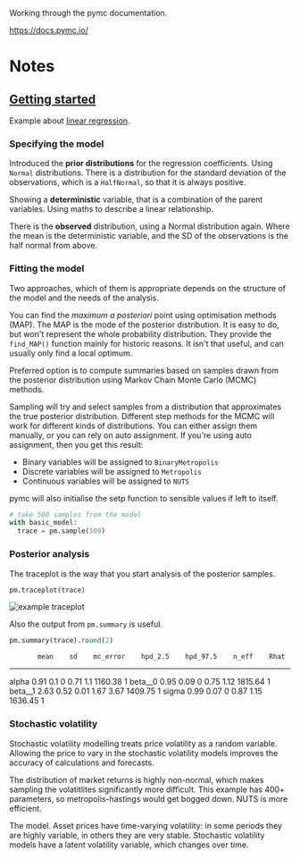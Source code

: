Working through the pymc documentation.

https://docs.pymc.io/


# Notes

## [Getting started](https://docs.pymc.io/notebooks/getting_started.html)

Example about [linear regression](getting_started/linear_regression.py).


### Specifying the model

Introduced the **prior distributions** for the regression coefficients.
Using `Normal` distributions.
There is a distribution for the standard deviation of the observations,
which is a `HalfNormal`, so that it is always positive.

Showing a **deterministic** variable, that is a combination of the parent variables.
Using maths to describe a linear relationship.

There is the **observed** distribution,
using a Normal distribution again.
Where the mean is the deterministic variable,
and the SD of the observations is the half normal from above.


### Fitting the model

Two approaches,
which of them is appropriate depends on the structure of the model and the needs of the analysis.

You can find the _maximum a posteriori_ point using optimisation methods (MAP).
The MAP is the mode of the posterior distribution.
It is easy to do, but won't represent the whole probability distribution.
They provide the `find_MAP()` function mainly for historic reasons.
It isn't that useful, and can usually only find a local optimum.

Preferred option is to compute summaries based on samples drawn from the posterior distribution using Markov Chain Monte Carlo (MCMC) methods.

Sampling will try and select samples from a distribution that approximates the true posterior distribution.
Different step methods for the MCMC will work for different kinds of distributions.
You can either assign them manually, or you can rely on auto assignment.
If you're using auto assignment, then you get this result:

 - Binary variables will be assigned to `BinaryMetropolis`
 - Discrete variables will be assigned to `Metropolis`
 - Continuous variables will be assigned to `NUTS`

pymc will also initialise the setp function to sensible values if left to itself.


```python
# take 500 samples from the model
with basic_model:
  trace = pm.sample(500)
```


### Posterior analysis

The traceplot is the way that you start analysis of the posterior samples.

```python
pm.traceplot(trace)
```

![example traceplot](getting_started/traceplot.png)

Also the output from `pm.summary` is useful.

```python
pm.summary(trace).round(2)
```

           mean    sd    mc_error    hpd_2.5    hpd_97.5    n_eff    Rhat
-------  ------  ----  ----------  ---------  ----------  -------  ------
alpha      0.91  0.1         0          0.71        1.1   1160.38       1
beta__0    0.95  0.09        0          0.75        1.12  1815.64       1
beta__1    2.63  0.52        0.01       1.67        3.67  1409.75       1
sigma      0.99  0.07        0          0.87        1.15  1636.45       1


### Stochastic volatility

Stochastic volatility modelling treats price volatility as a random variable.
Allowing the price to vary in the stochastic volatility models improves the accuracy of calculations and forecasts.

The distribution of market returns is highly non-normal, which makes sampling the volatitlites significantly more difficult.
This example has 400+ parameters, so metropolis-hastings would get bogged down.
NUTS is more efficient.

The model.
Asset prices have time-varying volatility:
in some periods they are highly variable, in others they are very stable.
Stochastic volatility models have a latent volatility variable, which changes over time.


